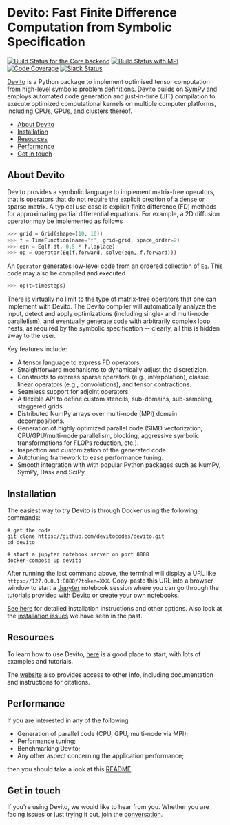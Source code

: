 # Devito: Fast Finite Difference Computation from Symbolic Specification

[![Build Status for the Core backend](https://github.com/devitocodes/devito/workflows/CI-core/badge.svg)](https://github.com/devitocodes/devito/actions?query=workflow%3ACI-core)
[![Build Status with MPI](https://github.com/devitocodes/devito/workflows/CI-mpi/badge.svg)](https://github.com/devitocodes/devito/actions?query=workflow%3ACI-mpi)
[![Code Coverage](https://codecov.io/gh/devitocodes/devito/branch/master/graph/badge.svg)](https://codecov.io/gh/devitocodes/devito)
[![Slack Status](https://img.shields.io/badge/chat-on%20slack-%234A154B)](https://opesci-slackin.now.sh)

[Devito](http://www.devitoproject.org) is a Python package to implement
optimised tensor computation from high-level symbolic problem definitions.
Devito builds on [SymPy](http://www.sympy.org/en/index.html) and employs
automated code generation and just-in-time (JIT) compilation to execute
optimized computational kernels on multiple computer platforms, including
CPUs, GPUs, and clusters thereof.

- [About Devito](#about-devito)
- [Installation](#installation)
- [Resources](#resources)
- [Performance](#performance)
- [Get in touch](#get-in-touch)

## About Devito

Devito provides a symbolic language to implement matrix-free operators, that is
operators that do not require the explicit creation of a dense or sparse
matrix. A typical use case is explicit finite difference (FD) methods for
approximating partial differential equations. For example, a 2D diffusion
operator may be implemented as follows

```python
>>> grid = Grid(shape=(10, 10))
>>> f = TimeFunction(name='f', grid=grid, space_order=2)
>>> eqn = Eq(f.dt, 0.5 * f.laplace)
>>> op = Operator(Eq(f.forward, solve(eqn, f.forward)))
```

An `Operator` generates low-level code from an ordered collection of `Eq`. This
code may also be compiled and executed

```python
>>> op(t=timesteps)
```

There is virtually no limit to the type of matrix-free operators that one can
implement with Devito. The Devito compiler will automatically analyze the input,
detect and apply optimizations (including single- and multi-node parallelism),
and eventually generate code with arbitrarily complex loop nests, as required
by the symbolic specification -- clearly, all this is hidden away to the user.

Key features include:

* A tensor language to express FD operators.
* Straightforward mechanisms to dynamically adjust the discretizion.
* Constructs to express sparse operators (e.g., interpolation), classic linear
  operators (e.g., convolutions), and tensor contractions.
* Seamless support for adjoint operators.
* A flexible API to define custom stencils, sub-domains, sub-sampling,
  staggered grids.
* Distributed NumPy arrays over multi-node (MPI) domain decompositions.
* Generation of highly optimized parallel code (SIMD vectorization,
  CPU/GPU/multi-node parallelism, blocking, aggressive symbolic transformations
  for FLOPs reduction, etc.).
* Inspection and customization of the generated code.
* Autotuning framework to ease performance tuning.
* Smooth integration with with popular Python packages such as NumPy, SymPy,
  Dask and SciPy.

## Installation

The easiest way to try Devito is through Docker using the following commands:
```
# get the code
git clone https://github.com/devitocodes/devito.git
cd devito

# start a jupyter notebook server on port 8888
docker-compose up devito
```
After running the last command above, the terminal will display a URL like
`https://127.0.0.1:8888/?token=XXX`. Copy-paste this URL into a browser window
to start a [Jupyter](https://jupyter.org/) notebook session where you can go
through the [tutorials](https://github.com/devitocodes/devito/tree/master/examples)
provided with Devito or create your own notebooks.

[See here](http://devitocodes.github.io/devito/download.html) for detailed installation
instructions and other options. Also look at the
[installation issues](https://github.com/devitocodes/devito/wiki/Installation-Issues) we
have seen in the past. 

## Resources

To learn how to use Devito,
[here](https://github.com/devitocodes/devito/blob/master/examples) is a good
place to start, with lots of examples and tutorials.

The [website](https://www.devitoproject.org/) also provides access to other
info, including documentation and instructions for citations.

## Performance

If you are interested in any of the following

* Generation of parallel code (CPU, GPU, multi-node via MPI);
* Performance tuning;
* Benchmarking Devito;
* Any other aspect concerning the application performance;

then you should take a look at this
[README](https://github.com/devitocodes/devito/blob/master/benchmarks/user/README.md).

## Get in touch

If you're using Devito, we would like to hear from you. Whether you
are facing issues or just trying it out, join the
[conversation](https://opesci-slackin.now.sh).
